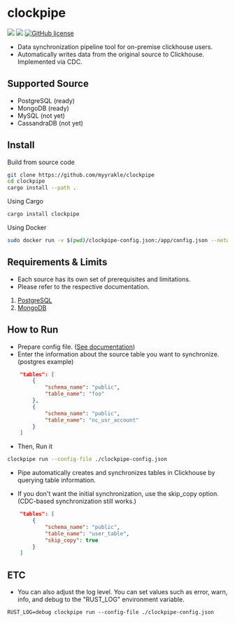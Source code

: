 # clockpipe

![](https://img.shields.io/badge/language-Rust-red) ![](https://img.shields.io/badge/version-0.5.1-brightgreen) [![GitHub license](https://img.shields.io/badge/license-MIT-blue.svg)](https://github.com/myyrakle/clockpipe/blob/master/LICENSE)

- Data synchronization pipeline tool for on-premise clickhouse users.
- Automatically writes data from the original source to Clickhouse. Implemented via CDC.

## Supported Source

- PostgreSQL (ready)
- MongoDB (ready)
- MySQL (not yet)
- CassandraDB (not yet)

## Install

Build from source code

```bash
git clone https://github.com/myyrakle/clockpipe
cd clockpipe
cargo install --path .
```

Using Cargo

```bash
cargo install clockpipe
```

Using Docker

```bash
sudo docker run -v $(pwd)/clockpipe-config.json:/app/config.json --network host myyrakle/clockpipe:v0.5.1
```

## Requirements & Limits

- Each source has its own set of prerequisites and limitations.
- Please refer to the respective documentation.

1. [PostgreSQL](./docs/postgres/README.md)
2. [MongoDB](./docs/mongodb/README.md)

## How to Run

- Prepare config file. ([See documentation](./docs/README.md))
- Enter the information about the source table you want to synchronize. (postgres example)

```json
    "tables": [
        {
            "schema_name": "public",
            "table_name": "foo"
        },
        {
            "schema_name": "public",
            "table_name": "nc_usr_account"
        }
    ]
```

- Then, Run it

```bash
clockpipe run --config-file ./clockpipe-config.json
```

- Pipe automatically creates and synchronizes tables in Clickhouse by querying table information.

- If you don't want the initial synchronization, use the skip_copy option. (CDC-based synchronization still works.)

```json
    "tables": [
        {
            "schema_name": "public",
            "table_name": "user_table",
            "skip_copy": true
        }
    ]
```

## ETC

- You can also adjust the log level. You can set values such as error, warn, info, and debug to the "RUST_LOG" environment variable.

```
RUST_LOG=debug clockpipe run --config-file ./clockpipe-config.json
```
